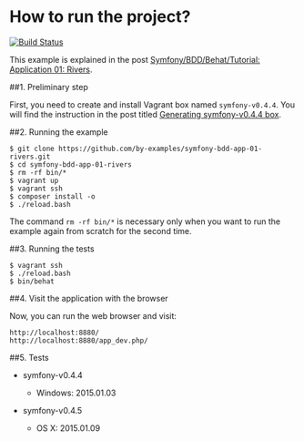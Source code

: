 How to run the project?
=======================

[![Build Status](https://travis-ci.org/by-examples/symfony-bdd-app-01-rivers.svg?branch=2.6.1%2Fsymfony-bdd-app-01-rivers)](https://travis-ci.org/by-examples/symfony-bdd-app-01-rivers)

This example is explained in the post
[Symfony/BDD/Behat/Tutorial: Application 01: Rivers](http://by-examples.net/2015/01/04/symfony-bdd-app-01-rivers.html).

##1. Preliminary step

First, you need to create and install Vagrant box
named `symfony-v0.4.4`. You will find the instruction
in the post titled
[Generating symfony-v0.4.4 box](http://by-examples.net/2014/12/23/generating-symfony-0-4-4-box.html).

##2. Running the example

    $ git clone https://github.com/by-examples/symfony-bdd-app-01-rivers.git
    $ cd symfony-bdd-app-01-rivers
    $ rm -rf bin/*
    $ vagrant up
    $ vagrant ssh
    $ composer install -o
    $ ./reload.bash

The command `rm -rf bin/*` is necessary only when you want to run
the example again from scratch for the second time.

##3. Running the tests

    $ vagrant ssh
    $ ./reload.bash
    $ bin/behat

##4. Visit the application with the browser

Now, you can run the web browser and visit:

    http://localhost:8880/
    http://localhost:8880/app_dev.php/

##5. Tests

* symfony-v0.4.4
  - Windows: 2015.01.03

* symfony-v0.4.5
  - OS X: 2015.01.09
